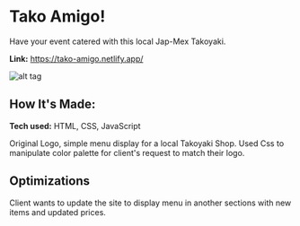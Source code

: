 # Tako Amigo!

Have your event catered with this local Jap-Mex Takoyaki.

**Link:** https://tako-amigo.netlify.app/

![alt tag](https://i.imgur.com/7CHMkI0.gif)

## How It's Made:

**Tech used:** HTML, CSS, JavaScript

Original Logo, simple menu display for a local Takoyaki Shop. Used Css to manipulate color palette for client's request to match their logo. 


## Optimizations

Client wants to update the site to display menu in another sections with new items and updated prices.


